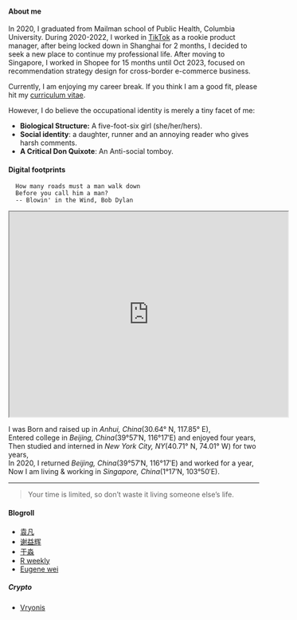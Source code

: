 
#### About me

In 2020, I graduated from Mailman school of Public Health, Columbia University. During 2020-2022, I worked in [TikTok](https://www.tiktok.com/) as a rookie product manager, after being locked down in Shanghai for 2 months, I decided to seek a new place to continue my professional life. After moving to Singapore, I worked in Shopee for 15 months until Oct 2023, focused on recommendation strategy design for cross-border e-commerce business.  

Currently, I am enjoying my career break. If you think I am a good fit, please hit my [curriculum vitae](./Shan_CV_2023.pdf).

However, I do believe the occupational identity is merely a tiny facet of me:
* **Biological Structure:** A five-foot-six girl (she/her/hers).
* **Social identity**: a daughter, runner and an annoying reader who gives harsh comments.
* **A Critical Don Quixote**: An Anti-social tomboy.


#### Digital footprints

````SAS
  How many roads must a man walk down
  Before you call him a man?
  -- Blowin' in the Wind, Bob Dylan
````

<iframe src="https://www.google.com/maps/d/u/0/embed?mid=1mipXeTROxyXGCO7-LrqIvDfRgNgKZrXU" width="560" height="412"></iframe>

I was Born and raised up in *Anhui, China*(30.64° N, 117.85° E),
<br>
Entered college in *Beijing, China*(39°57′N, 116°17′E) and enjoyed four years,
<br>
Then studied and interned in *New York City, NY*(40.71° N, 74.01° W) for two years,
<br>
In 2020, I returned *Beijing, China*(39°57′N, 116°17′E) and worked for a year,
<br>
Now I am living & working in *Singapore, China*(1°17′N, 103°50′E).
<hr>

> Your time is limited, so don’t waste it living someone else’s life.

#### Blogroll
* [袁凡](https://yuanfan.rbind.io/)
* [谢益辉](https://yihui.org/)
* [于淼](https://yufree.cn/cn/)
* [R weekly](https://rweekly.org/)
* [Eugene wei](https://www.eugenewei.com/)

##### Crypto
* [Vryonis](https://blog.vrypan.net/)
